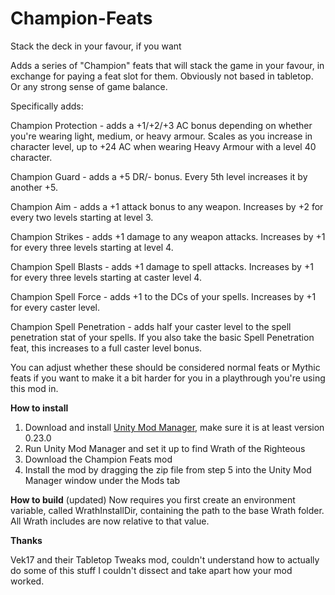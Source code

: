 # Champion-Feats
Stack the deck in your favour, if you want

Adds a series of "Champion" feats that will stack the game in your favour, in exchange for paying a feat slot for them. Obviously not based in tabletop. Or any strong sense of game balance.

Specifically adds:

Champion Protection - adds a +1/+2/+3 AC bonus depending on whether you're wearing light, medium, or heavy armour. Scales as you increase in character level, up to +24 AC when wearing Heavy Armour with a level 40 character.

Champion Guard - adds a +5 DR/- bonus. Every 5th level increases it by another +5.

Champion Aim - adds a +1 attack bonus to any weapon. Increases by +2 for every two levels starting at level 3.

Champion Strikes - adds +1 damage to any weapon attacks. Increases by +1 for every three levels starting at level 4.

Champion Spell Blasts - adds +1 damage to spell attacks. Increases by +1 for every three levels starting at caster level 4.

Champion Spell Force - adds +1 to the DCs of your spells. Increases by +1 for every caster level.

Champion Spell Penetration - adds half your caster level to the spell penetration stat of your spells. If you also take the basic Spell Penetration feat, this increases to a full caster level bonus.

You can adjust whether these should be considered normal feats or Mythic feats if you want to make it a bit harder for you in a playthrough you're using this mod in.

**How to install**

1. Download and install [Unity Mod Manager](https://github.com/newman55/unity-mod-manager), make sure it is at least version 0.23.0
2. Run Unity Mod Manager and set it up to find Wrath of the Righteous
3. Download the Champion Feats mod
4. Install the mod by dragging the zip file from step 5 into the Unity Mod Manager window under the Mods tab

**How to build** (updated)
Now requires you first create an environment variable, called WrathInstallDir, containing the path to the base Wrath folder. All Wrath includes are now relative to that value.

**Thanks**

Vek17 and their Tabletop Tweaks mod, couldn't understand how to actually do some of this stuff I couldn't dissect and take apart how your mod worked. 
